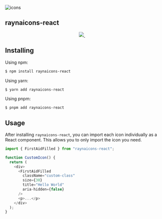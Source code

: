 ![icons](https://raw.githubusercontent.com/writeens/raynaicons/main/assets/icons.png)

## raynaicons-react

<p align="center">
  <a href="https://github.com/writeens/raynaicons/blob/master/license">
    <img src="https://img.shields.io/badge/License-MIT-yellow.svg" />
  </a>
  <a aria-label="build status" href="https://github.com/writeens/raynaicons/actions/workflows/ci.yml">
    <img alt="" src="https://github.com/writeens/raynaicons/actions/workflows/ci.yml/badge.svg?branch=main&event=push" />
  </a>
</p>

## Installing

Using npm:

```bash
$ npm install raynaicons-react
```

Using yarn:

```bash
$ yarn add raynaicons-react
```

Using pnpm:

```bash
$ pnpm add raynaicons-react
```

## Usage

After installing `raynaicons-react`, you can import each icon individually as a React component. This allows you to only import the icon you need.

```js
import { FirstAidFilled } from "raynaicons-react";

function CustomIcon() {
  return (
    <div>
      <FirstAidFilled
        className="custom-class"
        size={30}
        title="Hello World"
        aria-hidden={false}
      />
      <p>...</p>
    </div>
  );
}
```
